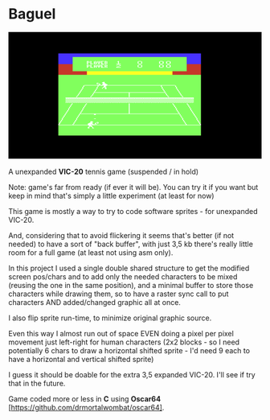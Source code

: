 # Baguel
![alt text](README.png)

A unexpanded **VIC-20** tennis game (suspended / in hold)

Note: game's far from ready (if ever it will be). You can try it if you want but keep in mind that's simply a little experiment (at least for now)

This game is mostly a way to try to code software sprites - for unexpanded VIC-20. 

And, considering that to avoid flickering it seems that's better (if not needed) to have a sort of "back buffer", with just 3,5 kb there's really little room for a full game (at least not using asm only).

In this project I used a single double shared structure to get the modified screen pos/chars and to add only the needed characters to be mixed (reusing the one in the same position), and a minimal buffer to store those characters while drawing them, so to have a raster sync call to put characters AND added/changed graphic all at once.

I also flip sprite run-time, to minimize original graphic source.

Even this way I almost run out of space EVEN doing a pixel per pixel movement just left-right for human characters (2x2 blocks - so I need potentially 6 chars to draw a horizontal shifted sprite - I'd need 9 each to have a horizontal and vertical shifted sprite)

I guess it should be doable for the extra 3,5 expanded VIC-20. I'll see if try that in the future.

Game coded more or less in **C** using **Oscar64** [https://github.com/drmortalwombat/oscar64].
